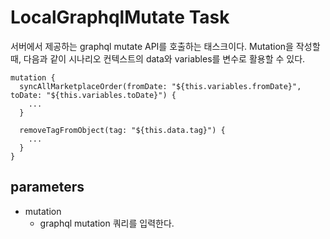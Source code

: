 # LocalGraphqlMutate Task

서버에서 제공하는 graphql mutate API를 호출하는 태스크이다.
Mutation을 작성할 때, 다음과 같이 시나리오 컨텍스트의 data와 variables를 변수로 활용할 수 있다.

```
mutation {
  syncAllMarketplaceOrder(fromDate: "${this.variables.fromDate}", toDate: "${this.variables.toDate}") {
    ...
  }

  removeTagFromObject(tag: "${this.data.tag}") {
    ...
  }
}
```

## parameters

- mutation
  - graphql mutation 쿼리를 입력한다.
